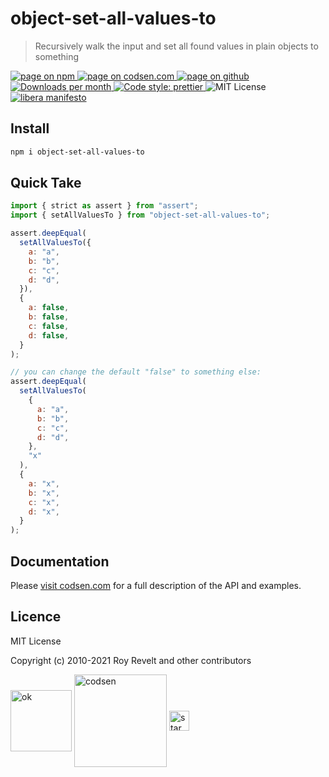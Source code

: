 # object-set-all-values-to

> Recursively walk the input and set all found values in plain objects to something

<div class="package-badges">
  <a href="https://www.npmjs.com/package/object-set-all-values-to" rel="nofollow noreferrer noopener">
    <img src="https://img.shields.io/badge/-npm-blue?style=flat-square" alt="page on npm">
  </a>
  <a href="https://codsen.com/os/object-set-all-values-to" rel="nofollow noreferrer noopener">
    <img src="https://img.shields.io/badge/-codsen-blue?style=flat-square" alt="page on codsen.com">
  </a>
  <a href="https://github.com/codsen/codsen/tree/main/packages/object-set-all-values-to" rel="nofollow noreferrer noopener">
    <img src="https://img.shields.io/badge/-github-blue?style=flat-square" alt="page on github">
  </a>
  <a href="https://npmcharts.com/compare/object-set-all-values-to?interval=30" rel="nofollow noreferrer noopener" target="_blank">
    <img src="https://img.shields.io/npm/dm/object-set-all-values-to.svg?style=flat-square" alt="Downloads per month">
  </a>
  <a href="https://prettier.io" rel="nofollow noreferrer noopener" target="_blank">
    <img src="https://img.shields.io/badge/code_style-prettier-brightgreen.svg?style=flat-square" alt="Code style: prettier">
  </a>
  <img src="https://img.shields.io/badge/licence-MIT-brightgreen.svg?style=flat-square" alt="MIT License">
  <a href="https://liberamanifesto.com" rel="nofollow noreferrer noopener" target="_blank">
    <img src="https://img.shields.io/badge/libera-manifesto-lightgrey.svg?style=flat-square" alt="libera manifesto">
  </a>
</div>

## Install

```bash
npm i object-set-all-values-to
```

## Quick Take

```js
import { strict as assert } from "assert";
import { setAllValuesTo } from "object-set-all-values-to";

assert.deepEqual(
  setAllValuesTo({
    a: "a",
    b: "b",
    c: "c",
    d: "d",
  }),
  {
    a: false,
    b: false,
    c: false,
    d: false,
  }
);

// you can change the default "false" to something else:
assert.deepEqual(
  setAllValuesTo(
    {
      a: "a",
      b: "b",
      c: "c",
      d: "d",
    },
    "x"
  ),
  {
    a: "x",
    b: "x",
    c: "x",
    d: "x",
  }
);
```

## Documentation

Please [visit codsen.com](https://codsen.com/os/object-set-all-values-to/) for a full description of the API and examples.

## Licence

MIT License

Copyright (c) 2010-2021 Roy Revelt and other contributors


<img src="https://codsen.com/images/png-codsen-ok.png" width="98" alt="ok" align="center"> <img src="https://codsen.com/images/png-codsen-1.png" width="148" alt="codsen" align="center"> <img src="https://codsen.com/images/png-codsen-star-small.png" width="32" alt="star" align="center">

